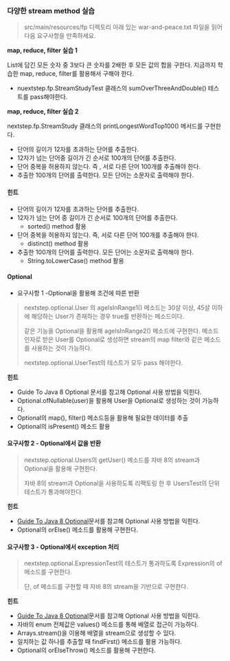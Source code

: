 ### 다양한 stream method 실습
> src/main/resources/fp 디렉토리 아래 있는 war-and-peace.txt 파일을 읽어
> 다음 요구사항을 만족하세요.

**map, reduce, filter 실습 1**

List에 담긴 모든 숫자 중 3보다 큰 숫자를 2배한 후 모든 값의 합을 구한다.
지금까지 학습한 map, reduce, filter를 활용해서 구해야 한다.
- nuextstep.fp.StreamStudyTest 클래스의 sumOverThreeAndDouble() 테스트를 pass해야한다.

**map, reduce, filter 실습 2**

nextstep.fp.StreamStudy 클래스의 printLongestWordTop100() 메서드를 구현한다.

- 단어의 길이가 12자를 초과하는 단어를 추출한다.
- 12자가 넘는 단어중 길이가 긴 순서로 100개의 단어를 추출한다.
- 단어 중복을 허용하지 않는다. 즉 , 서로 다른 단어 100개를 추출해야 한다.
- 추출한 100개의 단어를 출력한다. 모든 단어는 소문자로 출력해야 한다.

#### 힌트
- 단어의 길이가 12자를 초과하는 단어를 추출한다.
- 12자가 넘는 단어 중 길이가 긴 순서로 100개의 단어를 추출한다.
    - sorted() method 활용
- 단어 중복을 허용하지 않는다. 즉, 서로 다른 단어 100개를 추출해야 한다.
    - distinct() method 활용
- 추출한 100개의 단어를 출력한다. 모든 단어는 소문자로 출력해야 한다.
    - String.toLowerCase() method 활용


#### Optional
- 요구사항 1 -Optional을 활용해 조건에 따른 반환

> nextstep.optional.User 의 ageIsInRange1() 메소드는 30살 이상, 45살 이하에 해당하는
> User가 존재하는 경우 true를 반환하는 메소드이다.
>
> 같은 기능을 Optional을 활용해 ageIsInRange2() 메소드에 구현한다. 메소드 인자로 받은 User를 
> Optional로 생성하면 stream의 map filter와 같은 메소드를 사용하는 것이 가능하다.
>
> nextstep.optional.UserTest의 테스트가 모두 pass 해야한다.

**힌트**
- Guide To Java 8 Optional 문서를 참고해 Optional 사용 방법을 익힌다.
- Optional.ofNullable(user)을 활용해 User을 Optional로 생성하는 것이 가능하다.
- Optional의 map(), filter() 메소드등을 활용해 필요한 데이터를 추출
- Optional의 isPresent() 메소드 활용

#### 요구사항 2 - Optional에서 값을 반환
> nextstep.optional.Users의 getUser() 메소드를 자바 8의 stream과 Optional을 활용해 구현한다.
>
> 자바 8의 stream과 Optional을 사용하도록 리팩토링 한 후 UsersTest의 단위 테스트가 통과해야한다.

**힌트**
- [Guide To Java 8 Optional](https://www.baeldung.com/java-optional)문서를 참고해 Optional 사용 방법을 익힌다.
- Optional의 orElse() 메소드를 활용해 구현한다.

#### 요구사항 3 - Optional에서 exception 처리
> nextstep.optional.ExpressionTest의 테스트가 통과하도록 Expression의 of 메소드를 구현한다.
>
> 단, of 메소드를 구현할 때 자바 8의 stream을 기반으로 구현한다.

**힌트**
- [Guide To Java 8 Optional](https://www.baeldung.com/java-optional)문서를 참고해 Optional 사용 방법을 익힌다.
- 자바의 enum 전체값은 values() 메소드를 통해 배열로 접근이 가능하다.
- Arrays.stream()을 이용해 배열을 stream으로 생성할 수 있다.
- 일치하는 값 하나를 추출할 때 findFirst() 메소드를 활용 가능하다.
- Optional의 orElseThrow() 메소드를 활용해 구현한다.

